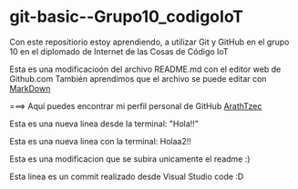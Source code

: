 # git-basic--Grupo10_codigoIoT
Con este repositiorio estoy aprendiendo, a utilizar Git y GitHub en el grupo 10 en el diplomado de Internet de las Cosas de Código IoT

Esta es una modificacioón del archivo README.md con el editor web de Github.com 
También aprendimos que el archivo se puede editar con [MarkDown](https://stackedit.io/app#)

===> Aquí puedes encontrar mi perfil personal de GitHub [ArathTzec](https://github.com/ArathTzec)

Esta es una nueva linea desde la terminal: "Hola!!" 

Esta es una nueva linea con la terminal: Holaa2!! 

Esta es una modificacion que se subira unicamente el readme :) 

Esta linea es un commit realizado desde Visual Studio code :D 